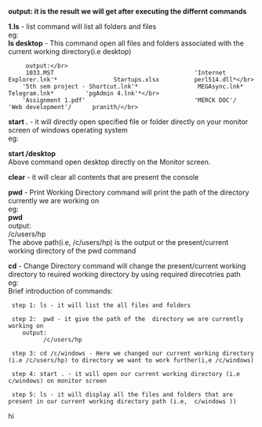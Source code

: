 <b>output: it is the result we will get after executing the differnt commands</b></br>


<b>1.ls</b> - list command will list all folders and files </br>
eg:</br>
<b>ls desktop</b> - This  command open all files and folders associated with the current working directory(i.e desktop)</br> 


         output:</br>
         1033.MST                                        'Internet Explorer.lnk'*                Startups.xlsx          perl514.dll*</br>
        '5th sem project - Shortcut.lnk'*                 MEGAsync.lnk*                          Telegram.lnk*         'pgAdmin 4.lnk'*</br>
        'Assignment 1.pdf'                               'MERCK DOC'/                           'Web development'/      pranith/</br>


  
<b>start .</b> - it will directly open specified file or folder directly on your monitor screen of windows operating system</br>
eg:</br>

  <b>start /desktop</b></br>
              Above command open desktop directly on the  Monitor screen.</br>
              
              
<b>clear</b> - it will clear all contents that are present the console</br>


<b>pwd</b> - Print Working Directory command will print the path of the directory currently we are working on </br>
eg:</br>
 <b>pwd</b> </br>
output:</br>
    /c/users/hp </br>
               The above path(i.e, /c/users/hp) is the output or the present/current  working directory of the pwd command </br>
               
  
<b>cd</b> - Change Directory  command will change the present/current  working directory to reuired working directory by using required direcotries path</br>
    eg:</br>
   Brief introduction of commands:</br>
   
   
     step 1: ls - it will list the all files and folders
     
     step 2:  pwd - it give the path of the  directory we are currently working on 
        output:
              /c/users/hp
              
     step 3: cd /c/windows - Here we changed our current working directory (i.e /c/users/hp) to directory we want to work further(i,e /c/windows)
     
     step 4: start . - it will open our current working directory (i.e c/windows) on monitor screen
     
     step 5: ls - it will display all the files and folders that are present in our current working directory path (i.e,  c/windows ))
     
     
 hi
